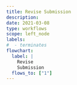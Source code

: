 ```yaml
---
title: Revise Submission
description: 
date: 2021-03-08
type: workflows
scope: left_node
labels:
#  - terminates
flowchart:
  label: |
    Revise
    Submission
  flows_to: ["1"]
---
```



